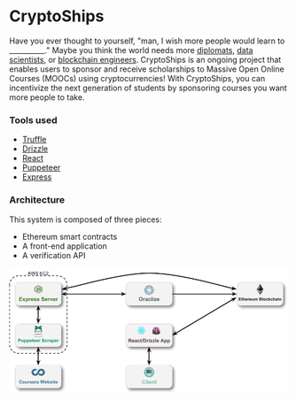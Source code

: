 # CryptoShips

Have you ever thought to yourself, "man, I wish more people would learn to \_\_\_\_\_\_\_\_\_\_." Maybe you think the world needs more [diplomats], [data scientists], or [blockchain engineers]. CryptoShips is an ongoing project that enables users to sponsor and receive scholarships to Massive Open Online Courses (MOOCs) using cryptocurrencies! With CryptoShips, you can incentivize the next generation of students by sponsoring courses you want more people to take.

### Tools used
  * [Truffle]
  * [Drizzle]
  * [React]
  * [Puppeteer]
  * [Express]

### Architecture

This system is composed of three pieces:
  * Ethereum smart contracts
  * A front-end application
  * A verification API

![Architecture Diagram][architecture_diagram]

<!-- Links -->

[architecture_diagram]: docs/architecture_diagram.png "Architecture Diagram"

[Truffle]: https://github.com/trufflesuite/truffle
[Drizzle]: https://github.com/trufflesuite/drizzle
[React]: https://github.com/facebook/react
[Puppeteer]: https://github.com/GoogleChrome/puppeteer
[Express]: https://github.com/expressjs/express

[diplomats]: https://www.coursera.org/learn/global-diplomacy
[data scientists]: https://www.coursera.org/learn/python-data-analysis
[blockchain engineers]: https://www.coursera.org/learn/blockchain-foundations-and-use-cases
